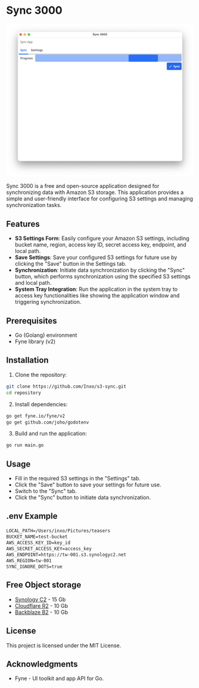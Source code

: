 # Sync 3000

![image](./assets/screenshot.png "Screenshot")

Sync 3000 is a free and open-source application designed for synchronizing data with Amazon S3 storage. This application provides a simple and user-friendly interface for configuring S3 settings and managing synchronization tasks.

## Features

- **S3 Settings Form**: Easily configure your Amazon S3 settings, including bucket name, region, access key ID, secret access key, endpoint, and local path.
- **Save Settings**: Save your configured S3 settings for future use by clicking the "Save" button in the Settings tab.
- **Synchronization**: Initiate data synchronization by clicking the "Sync" button, which performs synchronization using the specified S3 settings and local path.
- **System Tray Integration**: Run the application in the system tray to access key functionalities like showing the application window and triggering synchronization.

## Prerequisites

- Go (Golang) environment
- Fyne library (v2)

## Installation

1. Clone the repository:
```bash
git clone https://github.com/Inxo/s3-sync.git
cd repository
```

2. Install dependencies:
```bash
go get fyne.io/fyne/v2
go get github.com/joho/godotenv
```

3. Build and run the application:
```bash
go run main.go
```

## Usage

- Fill in the required S3 settings in the "Settings" tab.
- Click the "Save" button to save your settings for future use.
- Switch to the "Sync" tab.
- Click the "Sync" button to initiate data synchronization.

## .env Example

```dotenv
LOCAL_PATH=/Users/inxo/Pictures/teasers
BUCKET_NAME=test-bucket
AWS_ACCESS_KEY_ID=key_id
AWS_SECRET_ACCESS_KEY=access_key
AWS_ENDPOINT=https://tw-001.s3.synologyc2.net
AWS_REGION=tw-001
SYNC_IGNORE_DOTS=true
```
## Free Object storage

- [Synology C2](https://c2.synology.com/en-uk/pricing/object-storage) - 15 Gb
- [Cloudflare R2](https://developers.cloudflare.com/r2/pricing/) - 10 Gb
- [Backblaze B2](https://www.backblaze.com/cloud-storage/pricing) - 10 Gb

## License

This project is licensed under the MIT License.

## Acknowledgments

- Fyne - UI toolkit and app API for Go.